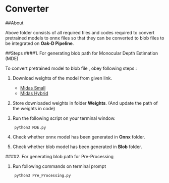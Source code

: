 # Converter


##About


Above folder consists of all required files and codes required to convert pretrained models to onnx files so that they can be converted to blob files to be integrated on **Oak-D Pipeline**.

##Steps
####1. For generating blob path for Monocular Depth Estimation (MDE) 


To convert pretrained model to blob file , obey following steps :


1. Download weights of the model from given link.
   - [Midas Small](https://github.com/isl-org/MiDaS/releases/download/v2_1/midas_v21_small-70d6b9c8.pt)
   - [Midas Hybrid](https://github.com/isl-org/MiDaS/releases/download/v3/dpt_hybrid-midas-501f0c75.pt)

2. Store downloaded weights in folder **Weights**.
(And update the path of the weights in code)

3. Run the following script on your terminal window.
```
    python3 MDE.py
```

4. Check whether onnx model has been generated in **Onnx** folder.

5. Check whether blob model has been generated in **Blob** folder.

####2. For generating blob path for Pre-Processing


1. Run following commands on terminal prompt
```
    python3 Pre_Processing.py
```
